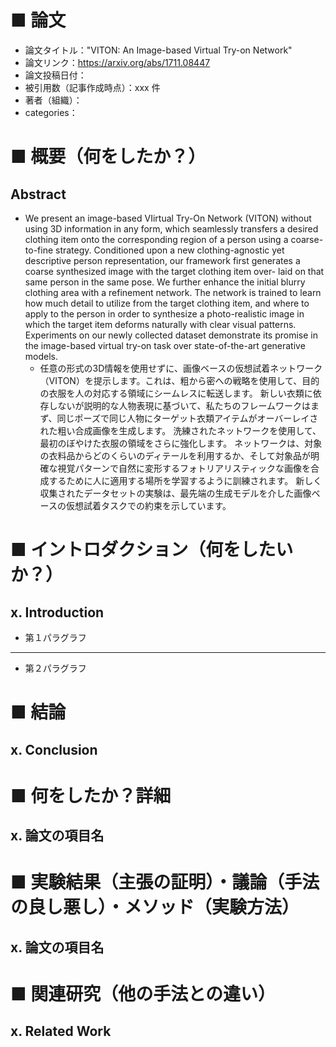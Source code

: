 # ■ 論文
- 論文タイトル："VITON: An Image-based Virtual Try-on Network"
- 論文リンク：https://arxiv.org/abs/1711.08447
- 論文投稿日付：
- 被引用数（記事作成時点）：xxx 件
- 著者（組織）：
- categories：

# ■ 概要（何をしたか？）

## Abstract

- We present an image-based VIirtual Try-On Network (VITON) without using 3D information in any form, which seamlessly transfers a desired clothing item onto the corresponding region of a person using a coarse-to-fine strategy. Conditioned upon a new clothing-agnostic yet descriptive person representation, our framework first generates a coarse synthesized image with the target clothing item over- laid on that same person in the same pose. We further enhance the initial blurry clothing area with a refinement network. The network is trained to learn how much detail to utilize from the target clothing item, and where to apply to the person in order to synthesize a photo-realistic image in which the target item deforms naturally with clear visual patterns. Experiments on our newly collected dataset demonstrate its promise in the image-based virtual try-on task over state-of-the-art generative models.
    - 任意の形式の3D情報を使用せずに、画像ベースの仮想試着ネットワーク（VITON）を提示します。これは、粗から密への戦略を使用して、目的の衣服を人の対応する領域にシームレスに転送します。 新しい衣類に依存しないが説明的な人物表現に基づいて、私たちのフレームワークはまず、同じポーズで同じ人物にターゲット衣類アイテムがオーバーレイされた粗い合成画像を生成します。 洗練されたネットワークを使用して、最初のぼやけた衣服の領域をさらに強化します。 ネットワークは、対象の衣料品からどのくらいのディテールを利用するか、そして対象品が明確な視覚パターンで自然に変形するフォトリアリスティックな画像を合成するために人に適用する場所を学習するように訓練されます。 新しく収集されたデータセットの実験は、最先端の生成モデルを介した画像ベースの仮想試着タスクでの約束を示しています。
    
# ■ イントロダクション（何をしたいか？）

## x. Introduction

- 第１パラグラフ

---

- 第２パラグラフ

# ■ 結論

## x. Conclusion


# ■ 何をしたか？詳細

## x. 論文の項目名


# ■ 実験結果（主張の証明）・議論（手法の良し悪し）・メソッド（実験方法）

## x. 論文の項目名


# ■ 関連研究（他の手法との違い）

## x. Related Work


